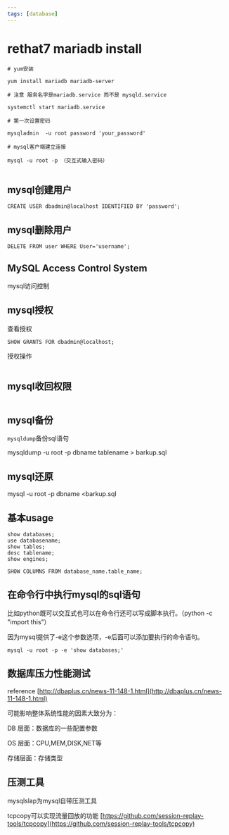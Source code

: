 ```yaml
---
tags: [database]
---
```


# rethat7 mariadb install

```
# yum安装

yum install mariadb mariadb-server

# 注意 服务名字是mariadb.service 而不是 mysqld.service

systemctl start mariadb.service

# 第一次设置密码

mysqladmin  -u root password 'your_password'

# mysql客户端建立连接

mysql -u root -p （交互式输入密码）


```
## mysql创建用户
```
CREATE USER dbadmin@localhost IDENTIFIED BY 'password';
```
## mysql删除用户
```
DELETE FROM user WHERE User='username';
```

## MySQL Access Control System
mysql访问控制

## mysql授权
查看授权
```
SHOW GRANTS FOR dbadmin@localhost;
```

授权操作
```

```

## mysql收回权限
```

```

## mysql备份

`mysqldump`备份sql语句

mysqldump -u root -p dbname tablename > barkup.sql

## mysql还原

mysql -u root -p dbname <barkup.sql

## 基本usage
```
show databases;
use databasename;
show tables;
desc tablename;
show engines;
	
SHOW COLUMNS FROM database_name.table_name;
```

## 在命令行中执行mysql的sql语句
比如python既可以交互式也可以在命令行还可以写成脚本执行。（python -c "import this"）


因为mysql提供了-e这个参数选项，-e后面可以添加要执行的命令语句。
```
mysql -u root -p -e 'show databases;'
```

## 数据库压力性能测试
reference
[http://dbaplus.cn/news-11-148-1.html](http://dbaplus.cn/news-11-148-1.html)

可能影响整体系统性能的因素大致分为：

DB 层面：数据库的一些配置参数

OS 层面：CPU,MEM,DISK,NET等

存储层面：存储类型

## 压测工具
mysqlslap为mysql自带压测工具

tcpcopy可以实现流量回放的功能
[https://github.com/session-replay-tools/tcpcopy](https://github.com/session-replay-tools/tcpcopy)


